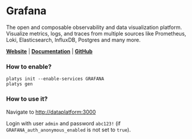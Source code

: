 # Grafana

The open and composable observability and data visualization platform. Visualize metrics, logs, and traces from multiple sources like Prometheus, Loki, Elasticsearch, InfluxDB, Postgres and many more. 

**[Website](https://grafana.com/oss/grafana/)** | **[Documentation](https://grafana.com/grafana/)** | **[GitHub](https://github.com/grafana/grafana)**

### How to enable?

```
platys init --enable-services GRAFANA
platys gen
```

### How to use it?

Navigate to <http://dataplatform:3000> 

Login with user `admin` and password `abc123!` (if `GRAFANA_auth_anonymous_enabled` is not set to `true`). 

